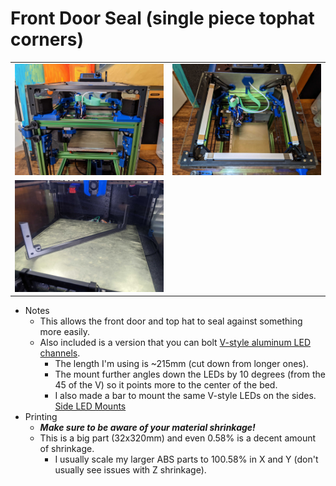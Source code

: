 Front Door Seal (single piece tophat corners)
============
<table width=100%>
<TR><TD width=50% align="center"><img src="Images/frontview.jpg"></TD>
<TD width=50% align="center"><img src="Images/topview.jpg"></TD>
</TR>
<TR><TD width=50% align="center"><img src="Images/printed.jpg"></TD>
<TD></TD>
</TR>
</TABLE>

- Notes
   - This allows the front door and top hat to seal against something more easily.  
   - Also included is a version that you can bolt <a href="https://www.aliexpress.com/item/2251832693313513.html">V-style aluminum LED channels</A>.   
     - The length I'm using is ~215mm (cut down from longer ones).  
     - The mount further angles down the LEDs by 10 degrees (from the 45 of the V) so it points more to the center of the bed.  
     - I also made a bar to mount the same V-style LEDs on the sides.  <a href="../long-side_led_mounts/">Side LED Mounts</A>
- Printing
	 - ***Make sure to be aware of your material shrinkage!***  
	 - This is a big part (32x320mm) and even 0.58% is a decent amount of shrinkage.
  	   -  I usually scale my larger ABS parts to 100.58% in X and Y (don't usually see issues with Z shrinkage).
